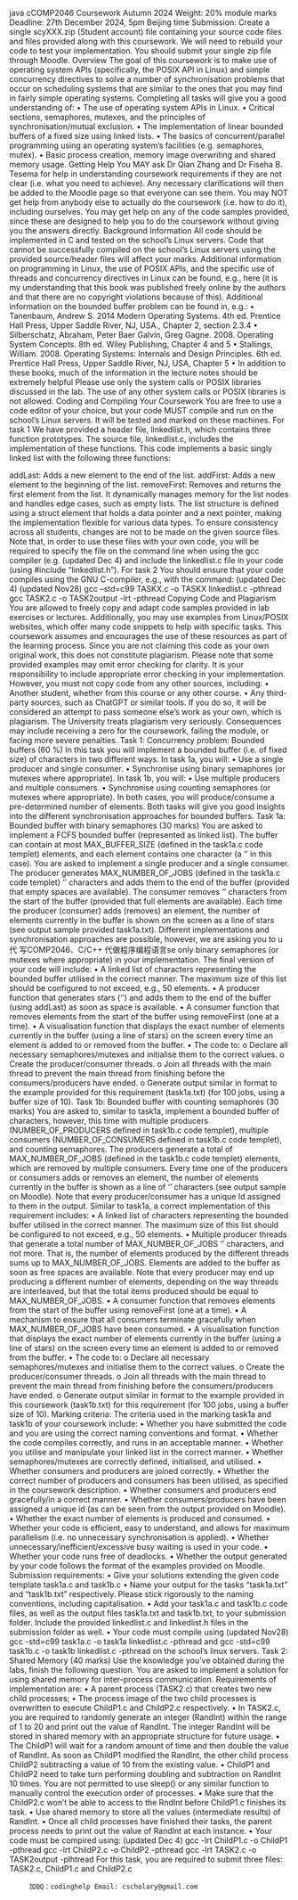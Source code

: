 java cCOMP2046 Coursework Autumn 2024 Weight: 20% module marks Deadline: 27th December 2024, 5pm Beijing time Submission: Create a single scyXXX.zip (Student account) file containing your source code files and files provided along with this coursework. We will need to rebuild your code to test your implementation. You should submit your single zip file through Moodle. Overview The goal of this coursework is to make use of operating system APIs (specifically, the POSIX API in Linux) and simple concurrency directives to solve a number of synchronisation problems that occur on scheduling systems that are similar to the ones that you may find in fairly simple operating systems. Completing all tasks will give you a good understanding of: • The use of operating system APIs in Linux. • Critical sections, semaphores, mutexes, and the principles of synchronisation/mutual exclusion. • The implementation of linear bounded buffers of a fixed size using linked lists. • The basics of concurrent/parallel programming using an operating system’s facilities (e.g. semaphores, mutex). • Basic process creation, memory image overwriting and shared memory usage. Getting Help You MAY ask Dr Qian Zhang and Dr Fiseha B. Tesema for help in understanding coursework requirements if they are not clear (i.e. what you need to achieve). Any necessary clarifications will then be added to the Moodle page so that everyone can see them. You may NOT get help from anybody else to actually do the coursework (i.e. how to do it), including ourselves. You may get help on any of the code samples provided, since these are designed to help you to do the coursework without giving you the answers directly. Background Information All code should be implemented in C and tested on the school’s Linux servers. Code that cannot be successfully compiled on the school’s Linux servers using the provided source/header files will affect your marks. Additional information on programming in Linux, the use of POSIX APIs, and the specific use of threads and concurrency directives in Linux can be found, e.g., here (it is my understanding that this book was published freely online by the authors and that there are no copyright violations because of this). Additional information on the bounded buffer problem can be found in, e.g.: • Tanenbaum, Andrew S. 2014 Modern Operating Systems. 4th ed. Prentice Hall Press, Upper Saddle River, NJ, USA., Chapter 2, section 2.3.4 • Silberschatz, Abraham, Peter Baer Galvin, Greg Gagne. 2008. Operating System Concepts. 8th ed. Wiley Publishing, Chapter 4 and 5 • Stallings, William. 2008. Operating Systems: Internals and Design Principles. 6th ed. Prentice Hall Press, Upper Saddle River, NJ, USA, Chapter 5 • In addition to these books, much of the information in the lecture notes should be extremely helpful Please use only the system calls or POSIX libraries discussed in the lab. The use of any other system calls or POSIX libraries is not allowed. Coding and Compiling Your Coursework You are free to use a code editor of your choice, but your code MUST compile and run on the school’s Linux servers. It will be tested and marked on these machines. For task 1 We have provided a header file, linkedlist.h, which contains three function prototypes. The source file, linkedlist.c, includes the implementation of these functions. This code implements a basic singly linked list with the following three functions:

addLast: Adds a new element to the end of the list.
addFirst: Adds a new element to the beginning of the list.
removeFirst: Removes and returns the first element from the list. It dynamically manages memory for the list nodes and handles edge cases, such as empty lists. The list structure is defined using a struct element that holds a data pointer and a next pointer, making the implementation flexible for various data types. To ensure consistency across all students, changes are not to be made on the given source files. Note that, in order to use these files with your own code, you will be required to specify the file on the command line when using the gcc compiler (e.g. (updated Dec 4) and include the linkedlist.c file in your code (using #include “linkedlist.h”). For task 2 You should ensure that your code compiles using the GNU C-compiler, e.g., with the command: (updated Dec 4) (updated Nov28) gcc –std=c99 TASKX.c -o TASKX linkedlist.c -pthread gcc TASK2.c -o TASK2output -lrt -pthread Copying Code and Plagiarism You are allowed to freely copy and adapt code samples provided in lab exercises or lectures. Additionally, you may use examples from Linux/POSIX websites, which offer many code snippets to help with specific tasks. This coursework assumes and encourages the use of these resources as part of the learning process. Since you are not claiming this code as your own original work, this does not constitute plagiarism. Please note that some provided examples may omit error checking for clarity. It is your responsibility to include appropriate error checking in your implementation. However, you must not copy code from any other sources, including: • Another student, whether from this course or any other course. • Any third-party sources, such as ChatGPT or similar tools. If you do so, it will be considered an attempt to pass someone else’s work as your own, which is plagiarism. The University treats plagiarism very seriously. Consequences may include receiving a zero for the coursework, failing the module, or facing more severe penalties. Task 1: Concurrency problem: Bounded buffers (60 %) In this task you will implement a bounded buffer (i.e. of fixed size) of characters in two different ways. In task 1a, you will: • Use a single producer and single consumer. • Synchronise using binary semaphores (or mutexes where appropriate). In task 1b, you will: • Use multiple producers and multiple consumers. • Synchronise using counting semaphores (or mutexes where appropriate). In both cases, you will produce/consume a pre-determined number of elements. Both tasks will give you good insights into the different synchronisation approaches for bounded buffers. Task 1a: Bounded buffer with binary semaphores (30 marks) You are asked to implement a FCFS bounded buffer (represented as linked list). The buffer can contain at most MAX_BUFFER_SIZE (defined in the task1a.c code templet) elements, and each element contains one character (a ‘’ in this case). You are asked to implement a single producer and a single consumer. The producer generates MAX_NUMBER_OF_JOBS (defined in the task1a.c code templet) ‘’ characters and adds them to the end of the buffer (provided that empty spaces are available). The consumer removes ‘’ characters from the start of the buffer (provided that full elements are available). Each time the producer (consumer) adds (removes) an element, the number of elements currently in the buffer is shown on the screen as a line of stars (see output sample provided task1a.txt). Different implementations and synchronisation approaches are possible, however, we are asking you to u代 写COMP2046、C/C++ 代做程序编程语言se only binary semaphores (or mutexes where appropriate) in your implementation. The final version of your code will include: • A linked list of characters representing the bounded buffer utilised in the correct manner. The maximum size of this list should be configured to not exceed, e.g., 50 elements. • A producer function that generates stars (‘’) and adds them to the end of the buffer (using addLast) as soon as space is available. • A consumer function that removes elements from the start of the buffer using removeFirst (one at a time). • A visualisation function that displays the exact number of elements currently in the buffer (using a line of stars) on the screen every time an element is added to or removed from the buffer. • The code to: o Declare all necessary semaphores/mutexes and initialise them to the correct values. o Create the producer/consumer threads. o Join all threads with the main thread to prevent the main thread from finishing before the consumers/producers have ended. o Generate output similar in format to the example provided for this requirement (task1a.txt) (for 100 jobs, using a buffer size of 10). Task 1b: Bounded buffer with counting semaphores (30 marks) You are asked to, similar to task1a, implement a bounded buffer of characters, however, this time with multiple producers (NUMBER_OF_PRODUCERS defined in task1b.c code templet), multiple consumers (NUMBER_OF_CONSUMERS defined in task1b.c code templet), and counting semaphores. The producers generate a total of MAX_NUMBER_OF_JOBS (defined in the task1b.c code templet) elements, which are removed by multiple consumers. Every time one of the producers or consumers adds or removes an element, the number of elements currently in the buffer is shown as a line of ‘’ characters (see output sample on Moodle). Note that every producer/consumer has a unique Id assigned to them in the output. Similar to task1a, a correct implementation of this requirement includes: • A linked list of characters representing the bounded buffer utilised in the correct manner. The maximum size of this list should be configured to not exceed, e.g., 50 elements. • Multiple producer threads that generate a total number of MAX_NUMBER_OF_JOBS ‘’ characters, and not more. That is, the number of elements produced by the different threads sums up to MAX_NUMBER_OF_JOBS. Elements are added to the buffer as soon as free spaces are available. Note that every producer may end up producing a different number of elements, depending on the way threads are interleaved, but that the total items produced should be equal to MAX_NUMBER_OF_JOBS. • A consumer function that removes elements from the start of the buffer using removeFirst (one at a time). • A mechanism to ensure that all consumers terminate gracefully when MAX_NUMBER_OF_JOBS have been consumed. • A visualisation function that displays the exact number of elements currently in the buffer (using a line of stars) on the screen every time an element is added to or removed from the buffer. • The code to: o Declare all necessary semaphores/mutexes and initialise them to the correct values. o Create the producer/consumer threads. o Join all threads with the main thread to prevent the main thread from finishing before the consumers/producers have ended. o Generate output similar in format to the example provided in this coursework (task1b.txt) for this requirement (for 100 jobs, using a buffer size of 10). Marking criteria: The criteria used in the marking task1a and task1b of your coursework include: • Whether you have submitted the code and you are using the correct naming conventions and format. • Whether the code compiles correctly, and runs in an acceptable manner. • Whether you utilise and manipulate your linked list in the correct manner. • Whether semaphores/mutexes are correctly defined, initialised, and utilised. • Whether consumers and producers are joined correctly. • Whether the correct number of producers and consumers has been utilised, as specified in the coursework description. • Whether consumers and producers end gracefully/in a correct manner. • Whether consumers/producers have been assigned a unique id (as can be seen from the output provided on Moodle). • Whether the exact number of elements is produced and consumed. • Whether your code is efficient, easy to understand, and allows for maximum parallelism (i.e. no unnecessary synchronisation is applied). • Whether unnecessary/inefficient/excessive busy waiting is used in your code. • Whether your code runs free of deadlocks. • Whether the output generated by your code follows the format of the examples provided on Moodle. Submission requirements: • Give your solutions extending the given code template task1a.c and task1b.c • Name your output for the tasks “task1a.txt” and “task1b.txt” respectively. Please stick rigorously to the naming conventions, including capitalisation. • Add your task1a.c and task1b.c code files, as well as the output files task1a.txt and task1b.txt, to your submission folder. Include the provided linkedlist.c and linkedlist.h files in the submission folder as well. • Your code must compile using (updated Nov28) gcc -std=c99 task1a.c -o task1a linkedlist.c -pthread and gcc -std=c99 task1b.c -o task1b linkedlist.c -pthread on the school’s linux servers. Task 2: Shared Memory (40 marks) Use the knowledge you’ve obtained during the labs, finish the following question. You are asked to implement a solution for using shared memory for inter-process communication. Requirements of implementation are: • A parent process (TASK2.c) that creates two new child processes; • The process image of the two child processes is overwritten to execute ChildP1.c and ChildP2.c respectively. • In TASK2.c, you are required to randomly generate an integer (RandInt) within the range of 1 to 20 and print out the value of RandInt. The integer RandInt will be stored in shared memory with an appropriate structure for future usage. • The ChildP1 will wait for a random amount of time and then double the value of RandInt. As soon as ChildP1 modified the RandInt, the other child process ChildP2 subtracting a value of 10 from the existing value. • ChildP1 and ChildP2 need to take turn performing doubling and subtraction on RandInt 10 times. You are not permitted to use sleep() or any similar function to manually control the execution order of processes. • Make sure that the ChildP2.c won’t be able to access to the RndInt before ChildP1.c finishes its task. • Use shared memory to store all the values (intermediate results) of RandInt. • Once all child processes have finished their tasks, the parent process needs to print out the value of RandInt at each instance. • Your code must be compired using: (updated Dec 4) gcc -lrt ChildP1.c -o ChildP1 -pthread gcc -lrt ChildP2.c -o ChildP2 -pthread gcc -lrt TASK2.c -o TASK2output -plhtread For this task, you are required to submit three files: TASK2.c, ChildP1.c and ChildP2.c


         加QQ：codinghelp Email: cscholary@gmail.com
